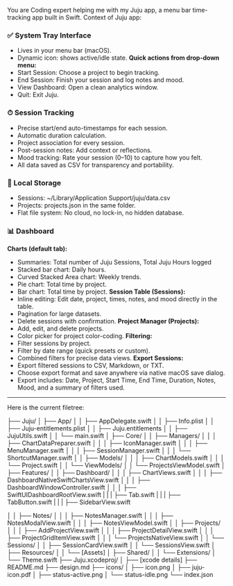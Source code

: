You are Coding expert helping me with my Juju app, a menu bar time-tracking app built in Swift.
Context of Juju app:

### ✅ System Tray Interface
- Lives in your menu bar (macOS).
- Dynamic icon: shows active/idle state.
**Quick actions from drop-down menu:**
- Start Session: Choose a project to begin tracking.
- End Session: Finish your session and log notes and mood.
- View Dashboard: Open a clean analytics window.
- Quit: Exit Juju.
### ⏱ Session Tracking
- Precise start/end auto-timestamps for each session.
- Automatic duration calculation.
- Project association for every session.
- Post-session notes: Add context or reflections.
- Mood tracking: Rate your session (0–10) to capture how you felt.
- All data saved as CSV for transparency and portability.
### 📁 Local Storage
- Sessions: ~/Library/Application Support/juju/data.csv
- Projects: projects.json in the same folder.
- Flat file system: No cloud, no lock-in, no hidden database.
### 📊 Dashboard
**Charts (default tab):**
- Summaries: Total number of Juju Sessions, Total Juju Hours logged 
- Stacked bar chart: Daily hours.
- Curved Stacked Area chart: Weekly trends.
- Pie chart: Total time by project.
- Bar chart: Total time by project.
**Session Table (Sessions):**
- Inline editing: Edit date, project, times, notes, and mood directly in the table.
- Pagination for large datasets.
- Delete sessions with confirmation.
**Project Manager (Projects):**
- Add, edit, and delete projects.
- Color picker for project color-coding.
**Filtering:**
- Filter sessions by project.
- Filter by date range (quick presets or custom).
- Combined filters for precise data views.
**Export Sessions:**
- Export filtered sessions to CSV, Markdown, or TXT.
- Choose export format and save anywhere via native macOS save dialog.
- Export includes: Date, Project, Start Time, End Time, Duration, Notes, Mood, and a summary of filters used.

---

Here is the current filetree:

├── Juju/
│   ├── App/
│   │   ├── AppDelegate.swift
│   │   ├── Info.plist
│   │   ├── Juju-entitlements.plist
│   │   ├── Juju.entitlements
│   │   ├── JujuUtils.swift
│   │   └── main.swift
│   ├── Core/
│   │   ├── Managers/
│   │   │   ├── ChartDataPreparer.swift
│   │   │   ├── IconManager.swift
│   │   │   ├── MenuManager.swift
│   │   │   ├── SessionManager.swift
│   │   │   └── ShortcutManager.swift
│   │   ├── Models/
│   │   │   ├── ChartModels.swift
│   │   │   └── Project.swift
│   │   └── ViewModels/
│   │       └── ProjectsViewModel.swift
│   ├── Features/
│   │   ├── Dashboard/
│   │   │   ├── ChartViews.swift
│   │   │   ├── DashboardNativeSwiftChartsView.swift
│   │   │   ├── DashboardWindowController.swift
│   │   │   ├── SwiftUIDashboardRootView.swift
|   |   |   ├── Tab.swift
|   |   |   ├── TabButton.swift
|   |   |   ├── SidebarView.swift

│   │   ├── Notes/
│   │   │   ├── NotesManager.swift
│   │   │   ├── NotesModalView.swift
│   │   │   ├── NotesViewModel.swift
│   │   ├── Projects/
│   │   │   ├── AddProjectView.swift
│   │   │   ├── ProjectDetailView.swift
│   │   │   ├── ProjectGridItemView.swift
│   │   │   └── ProjectsNativeView.swift
│   │   └── Sessions/
│   │       ├── SessionCardView.swift
│   │       └── SessionsView.swift
│   ├── Resources/
│   │   └── [Assets]
│   ├── Shared/
│   │   └── Extensions/
│   └── Theme.swift
├── Juju.xcodeproj/
│   ├── [xcode details]
├── README.md
├── design.md
├── icons/
│   ├── icon.png
│   ├── juju-icon.pdf
│   ├── status-active.png
│   └── status-idle.png
└── index.json